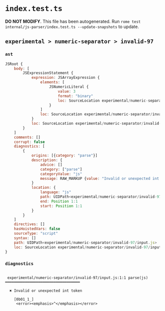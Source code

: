 # `index.test.ts`

**DO NOT MODIFY**. This file has been autogenerated. Run `rome test internal/js-parser/index.test.ts --update-snapshots` to update.

## `experimental > numeric-separator > invalid-97`

### `ast`

```javascript
JSRoot {
	body: [
		JSExpressionStatement {
			expression: JSArrayExpression {
				elements: [
					JSNumericLiteral {
						value: 3
						format: "binary"
						loc: SourceLocation experimental/numeric-separator/invalid-97/input.js 1:1-1:8
					}
				]
				loc: SourceLocation experimental/numeric-separator/invalid-97/input.js 1:0-1:9
			}
			loc: SourceLocation experimental/numeric-separator/invalid-97/input.js 1:0-1:9
		}
	]
	comments: []
	corrupt: false
	diagnostics: [
		{
			origins: [{category: "parse"}]
			description: {
				advice: []
				category: ["parse"]
				categoryValue: "js"
				message: RAW_MARKUP {value: "Invalid or unexpected int token"}
			}
			location: {
				language: "js"
				path: UIDPath<experimental/numeric-separator/invalid-97/input.js>
				end: Position 1:1
				start: Position 1:1
			}
		}
	]
	directives: []
	hasHoistedVars: false
	sourceType: "script"
	syntax: []
	path: UIDPath<experimental/numeric-separator/invalid-97/input.js>
	loc: SourceLocation experimental/numeric-separator/invalid-97/input.js 1:0-2:0
}
```

### `diagnostics`

```

 experimental/numeric-separator/invalid-97/input.js:1:1 parse(js) ━━━━━━━━━━━━━━━━━━━━━━━━━━━━━━━━━━

  ✖ Invalid or unexpected int token

    [0b01_1_]
     <error><emphasis>^</emphasis></error>


```
